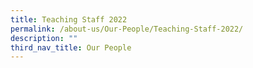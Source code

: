 ```yaml
---
title: Teaching Staff 2022
permalink: /about-us/Our-People/Teaching-Staff-2022/
description: ""
third_nav_title: Our People
---
```

